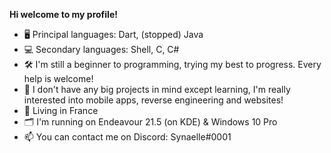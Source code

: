 **Hi welcome to my profile!**
- 🖥️ Principal languages: Dart, (stopped) Java
- 💻 Secondary languages: Shell, C, C#
- 🛠️ I'm still a beginner to programming, trying my best to progress. Every help is welcome!
- 💭 I don't have any big projects in mind except learning, I'm really interested into mobile apps, reverse engineering and websites!
- 🧭 Living in France
- 🗂️ I'm running on Endeavour 21.5 (on KDE) & Windows 10 Pro
- 📫 You can contact me on Discord: Synaelle#0001
